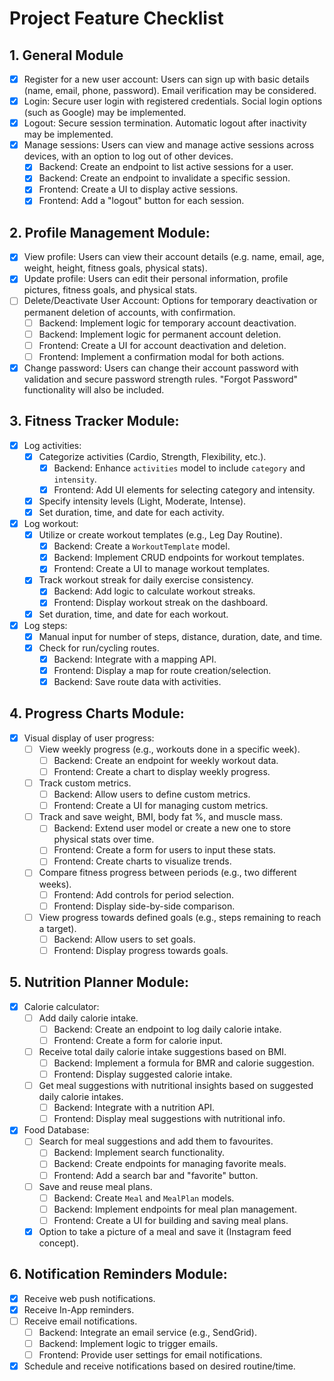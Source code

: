 # Project Feature Checklist

## 1. General Module
- [x] Register for a new user account: Users can sign up with basic details (name, 
email, phone, password). Email verification may be considered. 
- [x] Login: Secure user login with registered credentials. Social login options (such as 
Google) may be implemented. 
- [x] Logout: Secure session termination. Automatic logout after inactivity may be 
implemented. 
- [x] Manage sessions: Users can view and manage active sessions across devices, 
with an option to log out of other devices. 
    - [x] Backend: Create an endpoint to list active sessions for a user.
    - [x] Backend: Create an endpoint to invalidate a specific session.
    - [x] Frontend: Create a UI to display active sessions.
    - [x] Frontend: Add a "logout" button for each session.

## 2. Profile Management Module: 
- [x] View profile: Users can view their account details (e.g. name, email, age, weight, 
height, fitness goals, physical stats). 
- [x] Update profile: Users can edit their personal information, profile pictures, fitness 
goals, and physical stats. 
- [ ] Delete/Deactivate User Account: Options for temporary deactivation or 
permanent deletion of accounts, with confirmation. 
    - [ ] Backend: Implement logic for temporary account deactivation.
    - [ ] Backend: Implement logic for permanent account deletion.
    - [ ] Frontend: Create a UI for account deactivation and deletion.
    - [ ] Frontend: Implement a confirmation modal for both actions.
- [x] Change password: Users can change their account password with validation and 
secure password strength rules. "Forgot Password" functionality will also be 
included. 

## 3. Fitness Tracker Module: 
- [x] Log activities: 
    - [x] Categorize activities (Cardio, Strength, Flexibility, etc.). 
        - [x] Backend: Enhance `activities` model to include `category` and `intensity`.
        - [x] Frontend: Add UI elements for selecting category and intensity.
    - [x] Specify intensity levels (Light, Moderate, Intense). 
    - [x] Set duration, time, and date for each activity. 
- [x] Log workout: 
    - [x] Utilize or create workout templates (e.g., Leg Day Routine). 
        - [x] Backend: Create a `WorkoutTemplate` model.
        - [x] Backend: Implement CRUD endpoints for workout templates.
        - [x] Frontend: Create a UI to manage workout templates.
    - [x] Track workout streak for daily exercise consistency. 
        - [x] Backend: Add logic to calculate workout streaks.
        - [x] Frontend: Display workout streak on the dashboard.
    - [x] Set duration, time, and date for each workout. 
- [x] Log steps: 
    - [x] Manual input for number of steps, distance, duration, date, and time. 
    - [x] Check for run/cycling routes. 
        - [x] Backend: Integrate with a mapping API.
        - [x] Frontend: Display a map for route creation/selection.
        - [x] Backend: Save route data with activities.

## 4. Progress Charts Module: 
- [x] Visual display of user progress: 
    - [ ] View weekly progress (e.g., workouts done in a specific week). 
        - [ ] Backend: Create an endpoint for weekly workout data.
        - [ ] Frontend: Create a chart to display weekly progress.
    - [ ] Track custom metrics. 
        - [ ] Backend: Allow users to define custom metrics.
        - [ ] Frontend: Create a UI for managing custom metrics.
    - [ ] Track and save weight, BMI, body fat %, and muscle mass. 
        - [ ] Backend: Extend user model or create a new one to store physical stats over time.
        - [ ] Frontend: Create a form for users to input these stats.
        - [ ] Frontend: Create charts to visualize trends.
    - [ ] Compare fitness progress between periods (e.g., two different weeks). 
        - [ ] Frontend: Add controls for period selection.
        - [ ] Frontend: Display side-by-side comparison.
    - [ ] View progress towards defined goals (e.g., steps remaining to reach a 
target). 
        - [ ] Backend: Allow users to set goals.
        - [ ] Frontend: Display progress towards goals.

## 5. Nutrition Planner Module: 
- [x] Calorie calculator: 
    - [ ] Add daily calorie intake. 
        - [ ] Backend: Create an endpoint to log daily calorie intake.
        - [ ] Frontend: Create a form for calorie input.
    - [ ] Receive total daily calorie intake suggestions based on BMI. 
        - [ ] Backend: Implement a formula for BMR and calorie suggestion.
        - [ ] Frontend: Display suggested calorie intake.
    - [ ] Get meal suggestions with nutritional insights based on suggested daily 
calorie intakes. 
        - [ ] Backend: Integrate with a nutrition API.
        - [ ] Frontend: Display meal suggestions with nutritional info.
- [x] Food Database: 
    - [ ] Search for meal suggestions and add them to favourites. 
        - [ ] Backend: Implement search functionality.
        - [ ] Backend: Create endpoints for managing favorite meals.
        - [ ] Frontend: Add a search bar and "favorite" button.
    - [ ] Save and reuse meal plans. 
        - [ ] Backend: Create `Meal` and `MealPlan` models.
        - [ ] Backend: Implement endpoints for meal plan management.
        - [ ] Frontend: Create a UI for building and saving meal plans.
    - [x] Option to take a picture of a meal and save it (Instagram feed concept). 

## 6. Notification Reminders Module: 
- [x] Receive web push notifications. 
- [x] Receive In-App reminders. 
- [ ] Receive email notifications. 
    - [ ] Backend: Integrate an email service (e.g., SendGrid).
    - [ ] Backend: Implement logic to trigger emails.
    - [ ] Frontend: Provide user settings for email notifications.
- [x] Schedule and receive notifications based on desired routine/time. 